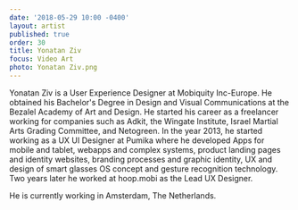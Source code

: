 ```yaml
---
date: '2018-05-29 10:00 -0400'
layout: artist
published: true
order: 30
title: Yonatan Ziv
focus: Video Art
photo: Yonatan Ziv.png
---
```

Yonatan Ziv is a User Experience Designer at Mobiquity Inc-Europe. He obtained his Bachelor's Degree in Design and Visual Communications at the Bezalel Academy of Art and Design. He started his career as a freelancer working for companies such as Adkit, the Wingate Institute, Israel Martial Arts Grading Committee, and Netogreen. In the year 2013, he started working as a UX UI Designer at Pumika where he developed Apps for mobile and tablet, webapps and complex systems, product landing pages and identity websites, branding processes and graphic identity, UX and design of smart glasses OS concept and gesture recognition technology. Two years later he worked at hoop.mobi as the Lead UX Designer. 

He is currently working in Amsterdam, The Netherlands. 
